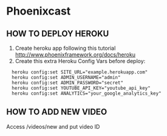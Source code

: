 # Phoenixcast

## HOW TO DEPLOY HEROKU

1. Create heroku app following this tutorial http://www.phoenixframework.org/docs/heroku
2. Create this extra Heroku Config Vars before deploy:

```
  heroku config:set SITE_URL="example.herokuapp.com"
  heroku config:set ADMIN_USERNAME="admin"
  heroku config:set ADMIN_PASSWORD="secret"
  heroku config:set YOUTUBE_API_KEY="youtube_api_key"
  heroku config:set ANALYTICS="your_google_analytics_key"
```

## HOW TO ADD NEW VIDEO

Access /videos/new and put video ID
